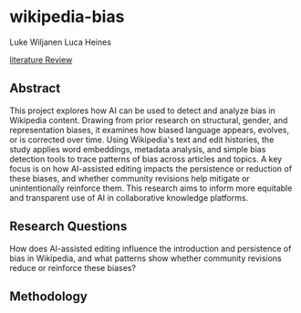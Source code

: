 # wikipedia-bias
Luke Wiljanen
Luca Heines

[literature Review](literature-review.md)

## Abstract
This project explores how AI can be used to detect and analyze bias in Wikipedia content. Drawing from prior research on structural, gender, and representation biases, it examines how biased language appears, evolves, or is corrected over time. Using Wikipedia's text and edit histories, the study applies word embeddings, metadata analysis, and simple bias detection tools to trace patterns of bias across articles and topics. A key focus is on how AI-assisted editing impacts the persistence or reduction of these biases, and whether community revisions help mitigate or unintentionally reinforce them. This research aims to inform more equitable and transparent use of AI in collaborative knowledge platforms.


## Research Questions
How does AI-assisted editing influence the introduction and persistence of bias in Wikipedia, and what patterns show whether community revisions reduce or reinforce these biases?


## Methodology



